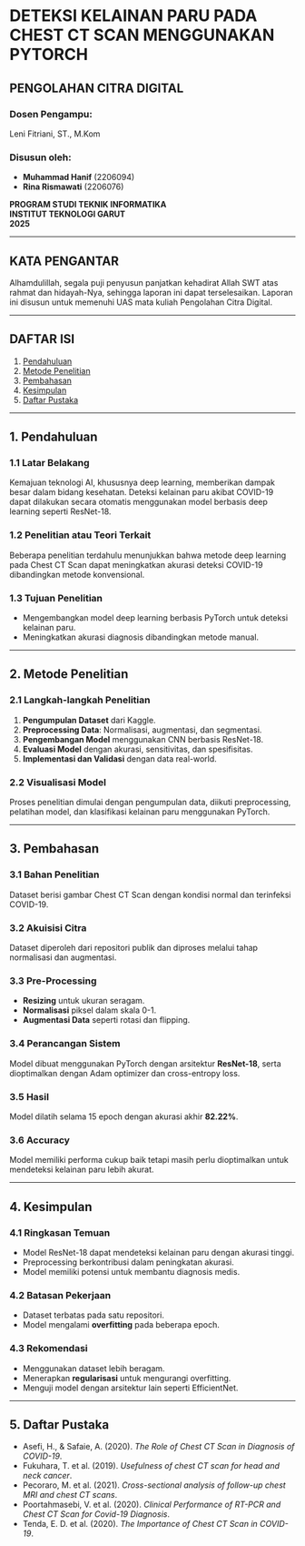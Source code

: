 # DETEKSI KELAINAN PARU PADA CHEST CT SCAN MENGGUNAKAN PYTORCH

## PENGOLAHAN CITRA DIGITAL

### Dosen Pengampu:
Leni Fitriani, ST., M.Kom

### Disusun oleh:
- **Muhammad Hanif** (2206094)
- **Rina Rismawati** (2206076)

**PROGRAM STUDI TEKNIK INFORMATIKA**  
**INSTITUT TEKNOLOGI GARUT**  
**2025**  

---

## KATA PENGANTAR
Alhamdulillah, segala puji penyusun panjatkan kehadirat Allah SWT atas rahmat dan hidayah-Nya, sehingga laporan ini dapat terselesaikan. Laporan ini disusun untuk memenuhi UAS mata kuliah Pengolahan Citra Digital.

---

## DAFTAR ISI
1. [Pendahuluan](#pendahuluan)
2. [Metode Penelitian](#metode-penelitian)
3. [Pembahasan](#pembahasan)
4. [Kesimpulan](#kesimpulan)
5. [Daftar Pustaka](#daftar-pustaka)

---

## 1. Pendahuluan

### 1.1 Latar Belakang
Kemajuan teknologi AI, khususnya deep learning, memberikan dampak besar dalam bidang kesehatan. Deteksi kelainan paru akibat COVID-19 dapat dilakukan secara otomatis menggunakan model berbasis deep learning seperti ResNet-18.

### 1.2 Penelitian atau Teori Terkait
Beberapa penelitian terdahulu menunjukkan bahwa metode deep learning pada Chest CT Scan dapat meningkatkan akurasi deteksi COVID-19 dibandingkan metode konvensional.

### 1.3 Tujuan Penelitian
- Mengembangkan model deep learning berbasis PyTorch untuk deteksi kelainan paru.
- Meningkatkan akurasi diagnosis dibandingkan metode manual.

---

## 2. Metode Penelitian

### 2.1 Langkah-langkah Penelitian
1. **Pengumpulan Dataset** dari Kaggle.
2. **Preprocessing Data**: Normalisasi, augmentasi, dan segmentasi.
3. **Pengembangan Model** menggunakan CNN berbasis ResNet-18.
4. **Evaluasi Model** dengan akurasi, sensitivitas, dan spesifisitas.
5. **Implementasi dan Validasi** dengan data real-world.

### 2.2 Visualisasi Model
Proses penelitian dimulai dengan pengumpulan data, diikuti preprocessing, pelatihan model, dan klasifikasi kelainan paru menggunakan PyTorch.

---

## 3. Pembahasan

### 3.1 Bahan Penelitian
Dataset berisi gambar Chest CT Scan dengan kondisi normal dan terinfeksi COVID-19.

### 3.2 Akuisisi Citra
Dataset diperoleh dari repositori publik dan diproses melalui tahap normalisasi dan augmentasi.

### 3.3 Pre-Processing
- **Resizing** untuk ukuran seragam.
- **Normalisasi** piksel dalam skala 0-1.
- **Augmentasi Data** seperti rotasi dan flipping.

### 3.4 Perancangan Sistem
Model dibuat menggunakan PyTorch dengan arsitektur **ResNet-18**, serta dioptimalkan dengan Adam optimizer dan cross-entropy loss.

### 3.5 Hasil
Model dilatih selama 15 epoch dengan akurasi akhir **82.22%**.

### 3.6 Accuracy
Model memiliki performa cukup baik tetapi masih perlu dioptimalkan untuk mendeteksi kelainan paru lebih akurat.

---

## 4. Kesimpulan

### 4.1 Ringkasan Temuan
- Model ResNet-18 dapat mendeteksi kelainan paru dengan akurasi tinggi.
- Preprocessing berkontribusi dalam peningkatan akurasi.
- Model memiliki potensi untuk membantu diagnosis medis.

### 4.2 Batasan Pekerjaan
- Dataset terbatas pada satu repositori.
- Model mengalami **overfitting** pada beberapa epoch.

### 4.3 Rekomendasi
- Menggunakan dataset lebih beragam.
- Menerapkan **regularisasi** untuk mengurangi overfitting.
- Menguji model dengan arsitektur lain seperti EfficientNet.

---

## 5. Daftar Pustaka
- Asefi, H., & Safaie, A. (2020). *The Role of Chest CT Scan in Diagnosis of COVID-19*. 
- Fukuhara, T. et al. (2019). *Usefulness of chest CT scan for head and neck cancer*.
- Pecoraro, M. et al. (2021). *Cross-sectional analysis of follow-up chest MRI and chest CT scans*.
- Poortahmasebi, V. et al. (2020). *Clinical Performance of RT-PCR and Chest CT Scan for Covid-19 Diagnosis*.
- Tenda, E. D. et al. (2020). *The Importance of Chest CT Scan in COVID-19*.
